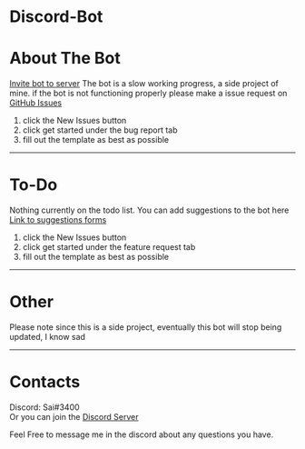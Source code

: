 # Discord-Bot
# About The Bot
[Invite bot to server](https://discord.com/api/oauth2/authorize?client_id=314578387031162882&permissions=8&scope=bot)
The bot is a slow working progress, a side project of mine.
if the bot is not functioning properly please make a issue request on [GitHub Issues](https://github.com/saiv123/discord-bot/issues/new?assignees=&labels=&template=bug_report.md&title=)
1) click the New Issues button
2) click get started under the bug report tab
3) fill out the template as best as possible
***
# To-Do
Nothing currently on the todo list.
You can add suggestions to the bot here [Link to suggestions forms](https://github.com/saiv123/discord-bot/issues/new?assignees=&labels=&template=feature_request.md&title=)
1) click the New Issues button
2) click get started under the feature request tab
3) fill out the template as best as possible
***
# Other
Please note since this is a side project, eventually this bot will stop being updated, I know sad
***
# Contacts
Discord: Sai#3400<br>
Or you can join the [Discord Server](https://discord.gg/2zUTJ7j)

Feel Free to message me in the discord about any questions you have.
